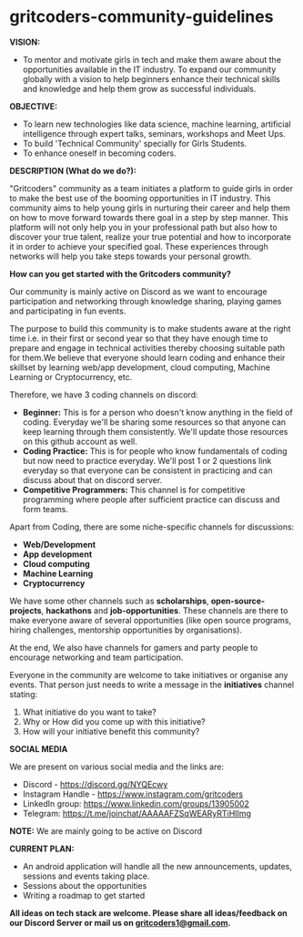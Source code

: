 # gritcoders-community-guidelines

**VISION:**
- To mentor and motivate girls in tech and make them aware about the opportunities available in the IT industry. To expand our community globally with a vision to     help beginners enhance their technical skills and knowledge and help them grow as successful individuals. 


**OBJECTIVE:**
- To learn new technologies like data science, machine learning, artificial intelligence through expert talks, seminars, workshops and Meet Ups.
- To build 'Technical Community' specially for Girls Students.
- To enhance oneself in becoming coders.

**DESCRIPTION (What do we do?):**

"Gritcoders" community as a team initiates a platform to guide girls in order to make the best use of the booming opportunities in IT industry. This community aims to help young girls in nurturing their career and help them on how to move forward towards there goal in a step by step manner. This platform will not only help you in your professional path but also how to discover your true talent, realize your true potential and how to incorporate it in order to achieve your specified goal. These experiences through networks will help you take steps towards your personal growth. 

**How can you get started with the Gritcoders community?**

Our community is mainly active on Discord as we want to encourage participation and networking through knowledge sharing, playing games and participating in fun events.

The purpose to build this community is to make students aware at the right time i.e. in their first or second year so that they have enough time to prepare and engage in technical activities thereby choosing suitable path for them.We believe that everyone should learn coding and enhance their skillset by learning web/app development, cloud computing, Machine Learning or Cryptocurrency, etc.

Therefore, we have 3 coding channels on discord:
 - **Beginner:** This is for a person who doesn't know anything in the field of coding. Everyday we'll be sharing some resources so that anyone can keep learning through them consistently. We'll update those resources on this github account as well.
 - **Coding Practice:** This is for people who know fundamentals of coding but now need to practice everyday. We'll post 1 or 2 questions link everyday so that everyone can be consistent in practicing and can discuss about that on discord server.
 - **Competitive Programmers:** This channel is for competitive programming where people after sufficient practice can discuss and form teams.
 
Apart from Coding, there are some niche-specific channels for discussions:
- **Web/Development**
- **App development**
- **Cloud computing**
- **Machine Learning**
- **Cryptocurrency**

We have some other channels such as **scholarships**, **open-source-projects**, **hackathons** and **job-opportunities**. These channels are there to make everyone aware of several opportunities (like open source programs, hiring challenges, mentorship opportunities by organisations).

At the end, We also have channels for gamers and party people to encourage networking and team participation.

Everyone in the community are welcome to take initiatives or organise any events. That person just needs to write a message in the **initiatives** channel stating:
1) What initiative do you want to take?
2) Why or How did you come up with this initiative?
3) How will your initiative benefit this community?

**SOCIAL MEDIA**

We are present on various social media and the links are:
- Discord - https://discord.gg/NYQEcwy
- Instagram Handle - https://www.instagram.com/gritcoders
- LinkedIn group: https://www.linkedin.com/groups/13905002
- Telegram: https://t.me/joinchat/AAAAAFZSqWEARyRTiHIImg

**NOTE:** We are mainly going to be active on Discord


**CURRENT PLAN:**

* An android application will handle all the new announcements, updates, sessions and events taking place. 
* Sessions about the opportunities
* Writing a roadmap to get started


**All ideas on tech stack are welcome. Please share all ideas/feedback on our Discord Server or mail us on gritcoders1@gmail.com.**
